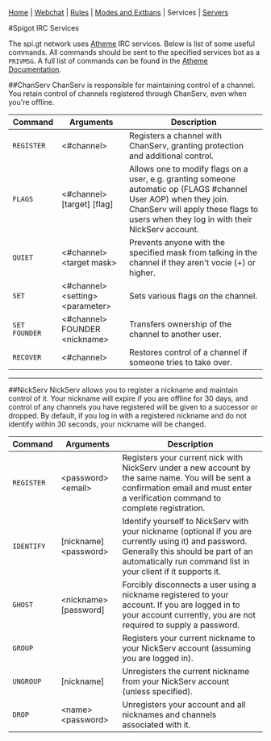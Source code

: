 [Home](index.php) | [Webchat](iris/) | [Rules](rules.php) | [Modes and Extbans](modes.php) | Services | [Servers](servers.php)

#Spigot IRC Services

The spi.gt network uses [Atheme](https://atheme.github.io/atheme.html) IRC services. Below is list of some useful commands. All commands should be sent to the specified services bot as a `PRIVMSG`. A full list of commands can be found in the [Atheme Documentation](https://github.com/atheme/atheme/wiki).

##<a name="cs"></a>ChanServ
ChanServ is responsible for maintaining control of a channel. You retain control of channels registered through ChanServ, even when you're offline.

| Command | Arguments | Description |
| ------- | --------- | ----------- |
| `REGISTER` | &lt;#channel&gt; | Registers a channel with ChanServ, granting protection and additional control. |
| `FLAGS` | &lt;#channel&gt; [target] [flag] | Allows one to modify flags on a user, e.g. granting someone automatic op (FLAGS #channel User AOP) when they join. ChanServ will apply these flags to users when they log in with their NickServ account. |
| `QUIET` | &lt;#channel&gt; &lt;target mask&gt; | Prevents anyone with the specified mask from talking in the channel if they aren't vocie (+) or higher. |
| `SET` | &lt;#channel&gt; &lt;setting&gt; &lt;parameter&gt; | Sets various flags on the channel. |
| `SET FOUNDER` | &lt;#channel&gt; FOUNDER &lt;nickname&gt; | Transfers ownership of the channel to another user. |
| `RECOVER` | &lt;#channel&gt; | Restores control of a channel if someone tries to take over. |

-----------------------------------------------------------------------------------------------
##<a name="ns"></a>NickServ 
NickServ allows you to register a nickname and maintain control of it. Your nickname will expire if you are offline for 30 days, and control of any channels you have registered will be given to a successor or dropped. By default, if you log in with a registered nickname and do not identify within 30 seconds, your nickname will be changed.

| Command | Arguments | Description |
| ------- | --------- | ----------- |
| `REGISTER` | &lt;password&gt; &lt;email&gt; | Registers your current nick with NickServ under a new account by the same name. You will be sent a confirmation email and must enter a verification command to complete registration. |
| `IDENTIFY` | [nickname] &lt;password&gt; | Identify yourself to NickServ with your nickname (optional if you are currently using it) and password. Generally this should be part of an automatically run command list in your client if it supports it. |
| `GHOST` | &lt;nickname&gt; [password] | Forcibly disconnects a user using a nickname registered to your account. If you are logged in to your account currently, you are not required to supply a password. |
| `GROUP` | | Registers your current nickname to your NickServ account (assuming you are logged in). |
| `UNGROUP` | [nickname] | Unregisters the current nickname from your NickServ account (unless specified). |
| `DROP` | &lt;name&gt; &lt;password&gt; | Unregisters your account and all nicknames and channels associated with it. |
